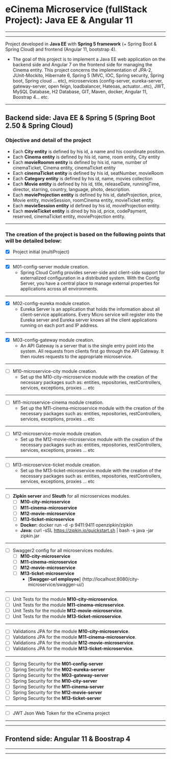 # eCinema Microservice (fullStack Project): Java EE & Angular 11

***
***
Project developed in **Java EE** with **Spring 5 framework** (+ Spring Boot & Spring Cloud) and frontend (Angular 11, bootstrap 4).

- The goal of this project is to implement a Java EE web application on the backend side and Angular 7 on the frontend side for managing the Cinema entity.
  This project concerns the implementation of JPA-2, JUnit-Mockito, Hibernate 6, Spring 5 (MVC, IOC, Spring security, Spring boot, Spring cloud ... etc),
  microservices (config-server, eureka-server, gateway-server, open feign, loadbalancer, Hateoas, actuator...etc), JWT, MySQL Database, H2 Database, GIT, Maven, docker,
  Angular 11, Boostrap 4… etc.
***
## Backend side: Java EE & Spring 5 (Spring Boot 2.50 & Spring Cloud)

### Objective and detail of the project

   - Each **City entity** is defined by his id, a name and his coordinate position.
   - Each **Cinema entity** is defined by his id, name, room entity, City entity
   - Each **movieRoomm entity** is defined by his id, name, number of cinemaTicket, Cinema entity, cinemaTicket entity
   - Each **cinemaTicket entity** is defined by his id, seatNumber, movieRoom
   - Each **Category entity** is defined by his id, name, movies collection
   - Each **Movie entity** is defined by his id, title, releaseDate, runningTime, director, starring, country, language, photo, description.
   - Each **movieProjection entity** is defined by his id, dateProjection, price, Movie entity, movieSession, roomCinema entity, movieTicket entity.
   - Each **movieSession entity** id defined by his id, movieProjection entity.
   - Each **movieTicket entity** is dined by his id, price, codePayment, reserved, cinemaTicket entity, movieProjection entity.
***
### The creation of the project is based on the following points that will be detailed below:
   - [x] Project initial (multiProject)
   ***
   - [x] M01-config-server module creation.
     - Spring Cloud Config provides server-side and client-side support for externalized configuration in a distributed system.
       With the Config Server, you have a central place to manage external properties for applications across all environments.
   ***
   - [x] M02-config-eureka module creation.
     - Eureka Server is an application that holds the information about all client-service applications.
       Every Micro service will register into the Eureka server and Eureka server knows all the client applications running on each port and IP address.
   ***  
   - [x] M03-config-gateway module creation.
     - An API Gateway is a server that is the single entry point into the system. All requests from clients first go through the API Gateway.
       It then routes requests to the appropriate microservice.
   ***  
   - [ ] M10-microservice-city module creation.
     - Set up the M10-city-microservice module with the creation of the necessary packages such as: entities, repositories, restControllers, services, exceptions, proxies ... etc
   ***
   - [ ] M11-microservice-cinema module creation.
     - Set up the M11-cinema-microservice module with the creation of the necessary packages such as: entities, repositories, restControllers, services, exceptions, proxies ... etc
   ***
   - [ ] M12-microservice-movie module creation.
     - Set up the M12-movie-microservice module with the creation of the necessary packages such as: entities, repositories, restControllers, services, exceptions, proxies ... etc
   ***
  - [ ] M13-microservice-ticket module creation.
    - Set up the M13-ticket-microservice module with the creation of the necessary packages such as: entities, repositories, restControllers, services, exceptions, proxies ... etc
  ***
  - [ ] **Zipkin server** and **Sleuth** for all microservices modules.
    - [ ] **M10-city-microservice**
    - [ ] **M11-cinema-microservice**
    - [ ] **M12-movie-microservice**
    - [ ] **M13-ticket-microservice**
    - **Docker:** docker run -d -p 9411:9411 openzipkin/zipkin
    - **Java:** curl -sSL https://zipkin.io/quickstart.sh | bash -s java -jar zipkin.jar
  ***    
  - [ ] Swagger2 config for all microservices modules.
    - [ ] **M10-city-microservice**
    - [ ] **M11-cinema-microservice**
    - [ ] **M12-movie-microservice**
    - [ ] **M13-ticket-microservice**
      - [**Swagger-url employee**] (http://localhost:8080/city-microservice/swagger-ui/)
  ***    
   - [ ] Unit Tests for the module **M10-city-microservice**.
   - [ ] Unit Tests for the module **M11-cinema-microservice**.
   - [ ] Unit Tests for the module **M12-movie-microservice**.
   - [ ] Unit Tests for the module **M13-ticket-microservice**.
   ***
   - [ ] Validations JPA for the module **M10-city-microservice**.
   - [ ] Validations JPA for the module **M11-cinema-microservice**.
   - [ ] Validations JPA for the module **M12-movie-microservice**.
   - [ ] Validations JPA for the module **M13-ticket-microservice**.
   ***
   - [ ] Spring Security for the **M01-config-server** 
   - [ ] Spring Security for the **M02-eureka-server** 
   - [ ] Spring Security for the **M03-gateway-server** 
   - [ ] Spring Security for the **M10-city-server** 
   - [ ] Spring Security for the **M11-cinema-server** 
   - [ ] Spring Security for the **M12-movie-server** 
   - [ ] Spring Security for the **M13-ticket-server**
   ***
   - [ ] JWT Json Web Token for the eCinema project 
    
***
***
## Frontend side: Angular 11 & Boostrap 4
***
***

    
    